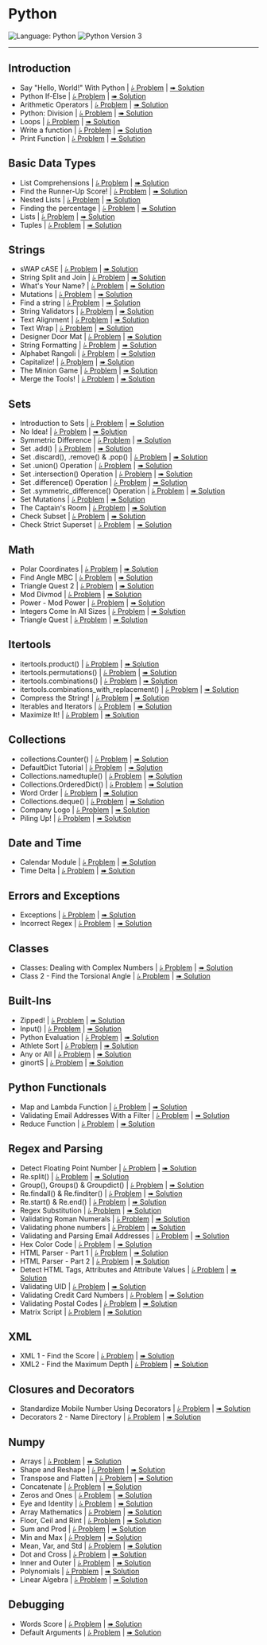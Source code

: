 # Python

![Language: Python](https://img.shields.io/badge/Language-Python-informational?style=flat-square)
![Python Version 3](https://img.shields.io/badge/Python-3-informational?logo=Python&logoColor=ffd343&style=flat-square)

---

## Introduction

* Say "Hello, World!" With Python | [⭞ Problem](https://www.hackerrank.com/challenges/py-hello-world)
  | [➠ Solution](./Say%20Hello%2C%20World%21%20With%20Python/solution.py)
* Python If-Else | [⭞ Problem](https://www.hackerrank.com/challenges/py-if-else)
  | [➠ Solution](./Python%20If-Else/solution.py)
* Arithmetic Operators | [⭞ Problem](https://www.hackerrank.com/challenges/python-arithmetic-operators)
  | [➠ Solution](./Arithmetic%20Operators/solution.py)
* Python: Division | [⭞ Problem](https://www.hackerrank.com/challenges/python-division)
  | [➠ Solution](./Python%20Division/solution.py)
* Loops | [⭞ Problem](https://www.hackerrank.com/challenges/python-loops)
  | [➠ Solution](./Loops/solution.py)
* Write a function | [⭞ Problem](https://www.hackerrank.com/challenges/write-a-function)
  | [➠ Solution](./Write%20a%20function/solution.py)
* Print Function | [⭞ Problem](https://www.hackerrank.com/challenges/python-print)
  | [➠ Solution](./Print%20Function/solution.py)

## Basic Data Types

* List Comprehensions | [⭞ Problem](https://www.hackerrank.com/challenges/list-comprehensions)
  | [➠ Solution](./List%20Comprehensions/solution.py)
* Find the Runner-Up Score!
  | [⭞ Problem](https://www.hackerrank.com/challenges/find-second-maximum-number-in-a-list)
  | [➠ Solution](./Find%20the%20Runner-Up%20Score%21/solution.py)
* Nested Lists | [⭞ Problem](https://www.hackerrank.com/challenges/nested-list)
  | [➠ Solution](./Nested%20Lists/solution.py)
* Finding the percentage | [⭞ Problem](https://www.hackerrank.com/challenges/finding-the-percentage)
  | [➠ Solution](./Finding%20the%20percentage/solution.py)
* Lists | [⭞ Problem](https://www.hackerrank.com/challenges/python-lists)
  | [➠ Solution](./Lists/solution.py)
* Tuples | [⭞ Problem](https://www.hackerrank.com/challenges/python-tuples)
  | [➠ Solution](./Tuples/solution.py)

## Strings

* sWAP cASE | [⭞ Problem](https://www.hackerrank.com/challenges/swap-case)
  | [➠ Solution](./sWAP%20cASE/solution.py)
* String Split and Join | [⭞ Problem](https://www.hackerrank.com/challenges/python-string-split-and-join)
  | [➠ Solution](./String%20Split%20and%20Join/solution.py)
* What's Your Name? | [⭞ Problem](https://www.hackerrank.com/challenges/whats-your-name)
  | [➠ Solution](./What%27s%20Your%20Name/solution.py)
* Mutations | [⭞ Problem](https://www.hackerrank.com/challenges/python-mutations)
  | [➠ Solution](./Mutations/solution.py)
* Find a string | [⭞ Problem](https://www.hackerrank.com/challenges/find-a-string)
  | [➠ Solution](./Find%20a%20string/solution.py)
* String Validators | [⭞ Problem](https://www.hackerrank.com/challenges/string-validators)
  | [➠ Solution](./String%20Validators/solution.py)
* Text Alignment | [⭞ Problem](https://www.hackerrank.com/challenges/text-alignment)
  | [➠ Solution](./Text%20Alignment/solution.py)
* Text Wrap | [⭞ Problem](https://www.hackerrank.com/challenges/text-wrap)
  | [➠ Solution](./Text%20Wrap/solution.py)
* Designer Door Mat | [⭞ Problem](https://www.hackerrank.com/challenges/designer-door-mat)
  | [➠ Solution](./Designer%20Door%20Mat/solution.py)
* String Formatting | [⭞ Problem](https://www.hackerrank.com/challenges/python-string-formatting)
  | [➠ Solution](./String%20Formatting/solution.py)
* Alphabet Rangoli | [⭞ Problem](https://www.hackerrank.com/challenges/alphabet-rangoli)
  | [➠ Solution](./Alphabet%20Rangoli/solution.py)
* Capitalize!
  | [⭞ Problem](https://www.hackerrank.com/challenges/capitalize)
  | [➠ Solution](./Capitalize%21/solution.py)
* The Minion Game | [⭞ Problem](https://www.hackerrank.com/challenges/the-minion-game)
  | [➠ Solution](./The%20Minion%20Game/solution.py)
* Merge the Tools!
  | [⭞ Problem](https://www.hackerrank.com/challenges/merge-the-tools)
  | [➠ Solution](./Merge%20the%20Tools%21/solution.py)

## Sets

* Introduction to Sets | [⭞ Problem](https://www.hackerrank.com/challenges/py-introduction-to-sets)
  | [➠ Solution](./Introduction%20to%20Sets/solution.py)
* No Idea!
  | [⭞ Problem](https://www.hackerrank.com/challenges/no-idea)
  | [➠ Solution](./No%20Idea%21/solution.py)
* Symmetric Difference | [⭞ Problem](https://www.hackerrank.com/challenges/symmetric-difference)
  | [➠ Solution](./Symmetric%20Difference/solution.py)
* Set .add()
  | [⭞ Problem](https://www.hackerrank.com/challenges/py-set-add)
  | [➠ Solution](./Set%20.add%28%29/solution.py)
* Set .discard(), .remove() & .pop()
  | [⭞ Problem](https://www.hackerrank.com/challenges/py-set-discard-remove-pop)
  | [➠ Solution](./Set%20.discard%28%29%2C%20.remove%28%29%20%26%20.pop%28%29/solution.py)
* Set .union() Operation | [⭞ Problem](https://www.hackerrank.com/challenges/py-set-union)
  | [➠ Solution](./Set%20.union%28%29%20Operation/solution.py)
* Set .intersection() Operation | [⭞ Problem](https://www.hackerrank.com/challenges/py-set-intersection-operation)
  | [➠ Solution](./Set%20.intersection%28%29%20Operation/solution.py)
* Set .difference() Operation | [⭞ Problem](https://www.hackerrank.com/challenges/py-set-difference-operation)
  | [➠ Solution](./Set%20.difference%28%29%20Operation/solution.py)
* Set .symmetric_difference() Operation
  | [⭞ Problem](https://www.hackerrank.com/challenges/py-set-symmetric-difference-operation)
  | [➠ Solution](./Set%20.symmetric_difference%28%29%20Operation/solution.py)
* Set Mutations | [⭞ Problem](https://www.hackerrank.com/challenges/py-set-mutations)
  | [➠ Solution](./Set%20Mutations/solution.py)
* The Captain's Room | [⭞ Problem](https://www.hackerrank.com/challenges/py-the-captains-room)
  | [➠ Solution](./The%20Captain%27s%20Room/solution.py)
* Check Subset | [⭞ Problem](https://www.hackerrank.com/challenges/py-check-subset)
  | [➠ Solution](./Check%20Subset/solution.py)
* Check Strict Superset | [⭞ Problem](https://www.hackerrank.com/challenges/py-check-strict-superset)
  | [➠ Solution](./Check%20Strict%20Superset/solution.py)

## Math

* Polar Coordinates | [⭞ Problem](https://www.hackerrank.com/challenges/polar-coordinates)
  | [➠ Solution](./Polar%20Coordinates/solution.py)
* Find Angle MBC | [⭞ Problem](https://www.hackerrank.com/challenges/find-angle)
  | [➠ Solution](./Find%20Angle%20MBC/solution.py)
* Triangle Quest 2 | [⭞ Problem](https://www.hackerrank.com/challenges/triangle-quest-2)
  | [➠ Solution](./Triangle%20Quest%202/solution.py)
* Mod Divmod | [⭞ Problem](https://www.hackerrank.com/challenges/python-mod-divmod)
  | [➠ Solution](./Mod%20Divmod/solution.py)
* Power - Mod Power | [⭞ Problem](https://www.hackerrank.com/challenges/python-power-mod-power)
  | [➠ Solution](./Power%20-%20Mod%20Power/solution.py)
* Integers Come In All Sizes | [⭞ Problem](https://www.hackerrank.com/challenges/python-integers-come-in-all-sizes)
  | [➠ Solution](./Integers%20Come%20In%20All%20Sizes/solution.py)
* Triangle Quest | [⭞ Problem](https://www.hackerrank.com/challenges/python-quest-1)
  | [➠ Solution](./Triangle%20Quest/solution.py)

## Itertools

* itertools.product()
  | [⭞ Problem](https://www.hackerrank.com/challenges/itertools-product)
  | [➠ Solution](./itertools.product%28%29/solution.py)
* itertools.permutations()
  | [⭞ Problem](https://www.hackerrank.com/challenges/itertools-permutations)
  | [➠ Solution](./itertools.permutations%28%29/solution.py)
* itertools.combinations()
  | [⭞ Problem](https://www.hackerrank.com/challenges/itertools-combinations)
  | [➠ Solution](./itertools.combinations%28%29/solution.py)
* itertools.combinations_with_replacement()
  | [⭞ Problem](https://www.hackerrank.com/challenges/itertools-combinations-with-replacement)
  | [➠ Solution](./itertools.combinations_with_replacement%28%29/solution.py)
* Compress the String!
  | [⭞ Problem](https://www.hackerrank.com/challenges/compress-the-string)
  | [➠ Solution](./Compress%20the%20String%21/solution.py)
* Iterables and Iterators | [⭞ Problem](https://www.hackerrank.com/challenges/iterables-and-iterators)
  | [➠ Solution](./Iterables%20and%20Iterators/solution.py)
* Maximize It!
  | [⭞ Problem](https://www.hackerrank.com/challenges/maximize-it)
  | [➠ Solution](./Maximize%20It%21/solution.py)

## Collections

* collections.Counter()
  | [⭞ Problem](https://www.hackerrank.com/challenges/collections-counter)
  | [➠ Solution](./collections.Counter%28%29/solution.py)
* DefaultDict Tutorial | [⭞ Problem](https://www.hackerrank.com/challenges/defaultdict-tutorial)
  | [➠ Solution](./DefaultDict%20Tutorial/solution.py)
* Collections.namedtuple()
  | [⭞ Problem](https://www.hackerrank.com/challenges/py-collections-namedtuple)
  | [➠ Solution](./Collections.namedtuple%28%29/solution.py)
* Collections.OrderedDict()
  | [⭞ Problem](https://www.hackerrank.com/challenges/py-collections-ordereddict)
  | [➠ Solution](./Collections.OrderedDict%28%29/solution.py)
* Word Order | [⭞ Problem](https://www.hackerrank.com/challenges/word-order)
  | [➠ Solution](./Word%20Order/solution.py)
* Collections.deque()
  | [⭞ Problem](https://www.hackerrank.com/challenges/py-collections-deque)
  | [➠ Solution](./Collections.deque%28%29/solution.py)
* Company Logo | [⭞ Problem](https://www.hackerrank.com/challenges/most-commons)
  | [➠ Solution](./Company%20Logo/solution.py)
* Piling Up!
  | [⭞ Problem](https://www.hackerrank.com/challenges/piling-up)
  | [➠ Solution](./Piling%20Up%21/solution.py)

## Date and Time

* Calendar Module | [⭞ Problem](https://www.hackerrank.com/challenges/calendar-module)
  | [➠ Solution](./Calendar%20Module/solution.py)
* Time Delta | [⭞ Problem](https://www.hackerrank.com/challenges/python-time-delta)
  | [➠ Solution](./Time%20Delta/solution.py)

## Errors and Exceptions

* Exceptions | [⭞ Problem](https://www.hackerrank.com/challenges/exceptions)
  | [➠ Solution](./Exceptions/solution.py)
* Incorrect Regex | [⭞ Problem](https://www.hackerrank.com/challenges/incorrect-regex)
  | [➠ Solution](./Incorrect%20Regex/solution.py)

## Classes

* Classes: Dealing with Complex Numbers
  | [⭞ Problem](https://www.hackerrank.com/challenges/class-1-dealing-with-complex-numbers)
  | [➠ Solution](./Classes%20-%20Dealing%20with%20Complex%20Numbers/solution.py)
* Class 2 - Find the Torsional Angle
  | [⭞ Problem](https://www.hackerrank.com/challenges/class-2-find-the-torsional-angle)
  | [➠ Solution](./Class%202%20-%20Find%20the%20Torsional%20Angle/solution.py)

## Built-Ins

* Zipped!
  | [⭞ Problem](https://www.hackerrank.com/challenges/zipped)
  | [➠ Solution](./Zipped%21/solution.py)
* Input()
  | [⭞ Problem](https://www.hackerrank.com/challenges/input)
  | [➠ Solution](./Input%28%29/solution.py)
* Python Evaluation | [⭞ Problem](https://www.hackerrank.com/challenges/python-eval)
  | [➠ Solution](./Python%20Evaluation/solution.py)
* Athlete Sort | [⭞ Problem](https://www.hackerrank.com/challenges/python-sort-sort)
  | [➠ Solution](./Athlete%20Sort/solution.py)
* Any or All | [⭞ Problem](https://www.hackerrank.com/challenges/any-or-all)
  | [➠ Solution](./Any%20or%20All/solution.py)
* ginortS | [⭞ Problem](https://www.hackerrank.com/challenges/ginorts)
  | [➠ Solution](./ginortS/solution.py)

## Python Functionals

* Map and Lambda Function | [⭞ Problem](https://www.hackerrank.com/challenges/map-and-lambda-expression)
  | [➠ Solution](./Map%20and%20Lambda%20Function/solution.py)
* Validating Email Addresses With a Filter
  | [⭞ Problem](https://www.hackerrank.com/challenges/validate-list-of-email-address-with-filter)
  | [➠ Solution](./Validating%20Email%20Addresses%20With%20a%20Filter/solution.py)
* Reduce Function | [⭞ Problem](https://www.hackerrank.com/challenges/reduce-function)
  | [➠ Solution](./Reduce%20Function/solution.py)

## Regex and Parsing

* Detect Floating Point Number | [⭞ Problem](https://www.hackerrank.com/challenges/introduction-to-regex)
  | [➠ Solution](./Detect%20Floating%20Point%20Number/solution.py)
* Re.split()
  | [⭞ Problem](https://www.hackerrank.com/challenges/re-split)
  | [➠ Solution](./Re.split%28%29/solution.py)
* Group(), Groups() & Groupdict()
  | [⭞ Problem](https://www.hackerrank.com/challenges/re-group-groups)
  | [➠ Solution](./Group%28%29%2C%20Groups%28%29%20%26%20Groupdict%28%29/solution.py)
* Re.findall() & Re.finditer()
  | [⭞ Problem](https://www.hackerrank.com/challenges/re-findall-re-finditer)
  | [➠ Solution](./Re.findall%28%29%20%26%20Re.finditer%28%29/solution.py)
* Re.start() & Re.end()
  | [⭞ Problem](https://www.hackerrank.com/challenges/re-start-re-end)
  | [➠ Solution](./Re.start%28%29%20%26%20Re.end%28%29/solution.py)
* Regex Substitution | [⭞ Problem](https://www.hackerrank.com/challenges/re-sub-regex-substitution)
  | [➠ Solution](./Regex%20Substitution/solution.py)
* Validating Roman Numerals | [⭞ Problem](https://www.hackerrank.com/challenges/validate-a-roman-number)
  | [➠ Solution](./Validating%20Roman%20Numerals/solution.py)
* Validating phone numbers | [⭞ Problem](https://www.hackerrank.com/challenges/validating-the-phone-number)
  | [➠ Solution](./Validating%20phone%20numbers/solution.py)
* Validating and Parsing Email Addresses
  | [⭞ Problem](https://www.hackerrank.com/challenges/validating-named-email-addresses)
  | [➠ Solution](./Validating%20and%20Parsing%20Email%20Addresses/solution.py)
* Hex Color Code | [⭞ Problem](https://www.hackerrank.com/challenges/hex-color-code)
  | [➠ Solution](./Hex%20Color%20Code/solution.py)
* HTML Parser - Part 1 | [⭞ Problem](https://www.hackerrank.com/challenges/html-parser-part-1)
  | [➠ Solution](./HTML%20Parser%20-%20Part%201/solution.py)
* HTML Parser - Part 2 | [⭞ Problem](https://www.hackerrank.com/challenges/html-parser-part-2)
  | [➠ Solution](./HTML%20Parser%20-%20Part%202/solution.py)
* Detect HTML Tags, Attributes and Attribute Values
  | [⭞ Problem](https://www.hackerrank.com/challenges/detect-html-tags-attributes-and-attribute-values)
  | [➠ Solution](./Detect%20HTML%20Tags%2C%20Attributes%20and%20Attribute%20Values/solution.py)
* Validating UID | [⭞ Problem](https://www.hackerrank.com/challenges/validating-uid)
  | [➠ Solution](./Validating%20UID/solution.py)
* Validating Credit Card Numbers | [⭞ Problem](https://www.hackerrank.com/challenges/validating-credit-card-number)
  | [➠ Solution](./Validating%20Credit%20Card%20Numbers/solution.py)
* Validating Postal Codes | [⭞ Problem](https://www.hackerrank.com/challenges/validating-postalcode)
  | [➠ Solution](./Validating%20Postal%20Codes/solution.py)
* Matrix Script | [⭞ Problem](https://www.hackerrank.com/challenges/matrix-script)
  | [➠ Solution](./Matrix%20Script/solution.py)

## XML

* XML 1 - Find the Score | [⭞ Problem](https://www.hackerrank.com/challenges/xml-1-find-the-score)
  | [➠ Solution](./XML%201%20-%20Find%20the%20Score/solution.py)
* XML2 - Find the Maximum Depth | [⭞ Problem](https://www.hackerrank.com/challenges/xml2-find-the-maximum-depth)
  | [➠ Solution](./XML2%20-%20Find%20the%20Maximum%20Depth/solution.py)

## Closures and Decorators

* Standardize Mobile Number Using Decorators
  | [⭞ Problem](https://www.hackerrank.com/challenges/standardize-mobile-number-using-decorators)
  | [➠ Solution](./Standardize%20Mobile%20Number%20Using%20Decorators/solution.py)
* Decorators 2 - Name Directory | [⭞ Problem](https://www.hackerrank.com/challenges/decorators-2-name-directory)
  | [➠ Solution](./Decorators%202%20-%20Name%20Directory/solution.py)

## Numpy

* Arrays | [⭞ Problem](https://www.hackerrank.com/challenges/np-arrays)
  | [➠ Solution](./Arrays/solution.py)
* Shape and Reshape | [⭞ Problem](https://www.hackerrank.com/challenges/np-shape-reshape)
  | [➠ Solution](./Shape%20and%20Reshape/solution.py)
* Transpose and Flatten | [⭞ Problem](https://www.hackerrank.com/challenges/np-transpose-and-flatten)
  | [➠ Solution](./Transpose%20and%20Flatten/solution.py)
* Concatenate | [⭞ Problem](https://www.hackerrank.com/challenges/np-concatenate)
  | [➠ Solution](./Concatenate/solution.py)
* Zeros and Ones | [⭞ Problem](https://www.hackerrank.com/challenges/np-zeros-and-ones)
  | [➠ Solution](./Zeros%20and%20Ones/solution.py)
* Eye and Identity | [⭞ Problem](https://www.hackerrank.com/challenges/np-eye-and-identity)
  | [➠ Solution](./Eye%20and%20Identity/solution.py)
* Array Mathematics | [⭞ Problem](https://www.hackerrank.com/challenges/np-array-mathematics)
  | [➠ Solution](./Array%20Mathematics/solution.py)
* Floor, Ceil and Rint | [⭞ Problem](https://www.hackerrank.com/challenges/floor-ceil-and-rint)
  | [➠ Solution](./Floor%2C%20Ceil%20and%20Rint/solution.py)
* Sum and Prod | [⭞ Problem](https://www.hackerrank.com/challenges/np-sum-and-prod)
  | [➠ Solution](./Sum%20and%20Prod/solution.py)
* Min and Max | [⭞ Problem](https://www.hackerrank.com/challenges/np-min-and-max)
  | [➠ Solution](./Min%20and%20Max/solution.py)
* Mean, Var, and Std | [⭞ Problem](https://www.hackerrank.com/challenges/np-mean-var-and-std)
  | [➠ Solution](./Mean%2C%20Var%2C%20and%20Std/solution.py)
* Dot and Cross | [⭞ Problem](https://www.hackerrank.com/challenges/np-dot-and-cross)
  | [➠ Solution](./Dot%20and%20Cross/solution.py)
* Inner and Outer | [⭞ Problem](https://www.hackerrank.com/challenges/np-inner-and-outer)
  | [➠ Solution](./Inner%20and%20Outer/solution.py)
* Polynomials | [⭞ Problem](https://www.hackerrank.com/challenges/np-polynomials)
  | [➠ Solution](./Polynomials/solution.py)
* Linear Algebra | [⭞ Problem](https://www.hackerrank.com/challenges/np-linear-algebra)
  | [➠ Solution](./Linear%20Algebra/solution.py)

## Debugging

* Words Score | [⭞ Problem](https://www.hackerrank.com/challenges/words-score)
  | [➠ Solution](./Words%20Score/solution.py)
* Default Arguments | [⭞ Problem](https://www.hackerrank.com/challenges/default-arguments)
  | [➠ Solution](./Default%20Arguments/solution.py)
